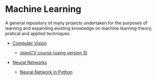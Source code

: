 # Machine Learning

A general repository of many projects undertaken for the purposes of learning and expanding existing knowledge on machine learning theory, pratical and applied techniques.

- [Computer Vision](https://github.com/irisida/machine_learning/tree/master/computer_vision)
    - [openCV course (using version 3)](https://github.com/irisida/machine_learning/tree/master/computer_vision/opencv_version3_course)

- [Neural Networks](https://github.com/irisida/machine_learning/tree/master/neural_networks)
    - [Neural Network in Python](https://github.com/irisida/machine_learning/tree/master/neural_networks/neural_net_python)